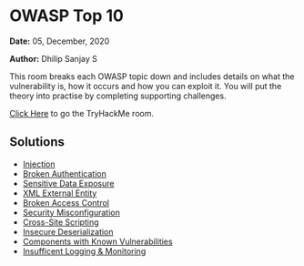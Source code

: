 # OWASP Top 10

**Date:** 05, December, 2020

**Author:** Dhilip Sanjay S

This room breaks each OWASP topic down and includes details on what the vulnerability is, how it occurs and how you can exploit it. You will put the theory into practise by completing supporting challenges.

[Click Here](https://tryhackme.com/room/owasptop10) to go the TryHackMe room.

## Solutions
- [Injection](Injection.md)
- [Broken Authentication](BrokenAuthentication.md)
- [Sensitive Data Exposure](SensitiveDataExposure.md)
- [XML External Entity](XMLExternalEntity.md)
- [Broken Access Control](BrokenAccessControl.md)
- [Security Misconfiguration](SecurityMisconfiguration.md)
- [Cross-Site Scripting](Cross-SiteScripting.md)
- [Insecure Deserialization](InsecureDeserialization.md)
- [Components with Known Vulnerabilities](ComponentsWithKnownVulnerabilities.md)
- [Insufficent Logging & Monitoring]()